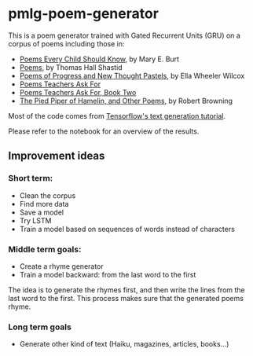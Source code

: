 # pmlg-poem-generator

This is a poem generator trained with Gated Recurrent Units (GRU) on a corpus of poems including those in:
* [Poems Every Child Should Know](http://www.gutenberg.org/ebooks/16436), by Mary E. Burt
* [Poems](http://www.gutenberg.org/ebooks/52546), by Thomas Hall Shastid
* [Poems of Progress and New Thought Pastels](http://www.gutenberg.org/ebooks/3228), by Ella Wheeler Wilcox
* [Poems Teachers Ask For](http://www.gutenberg.org/ebooks/18909)
* [Poems Teachers Ask For, Book Two](http://www.gutenberg.org/ebooks/19469)
* [The Pied Piper of Hamelin, and Other Poems](http://www.gutenberg.org/ebooks/42850), by Robert Browning

Most of the code comes from [Tensorflow's text generation tutorial](https://github.com/tensorflow/tensorflow/blob/r1.10/tensorflow/contrib/eager/python/examples/generative_examples/text_generation.ipynb).

Please refer to the notebook for an overview of the results.

## Improvement ideas

### Short term:
* Clean the corpus
* Find more data
* Save a model
* Try LSTM
* Train a model based on sequences of words instead of characters

### Middle term goals:
* Create a rhyme generator
* Train a model backward: from the last word to the first

The idea is to generate the rhymes first, and then write the lines from the last word to the first. This process makes sure that the generated poems rhyme.

### Long term goals
* Generate other kind of text (Haiku, magazines, articles, books...)
